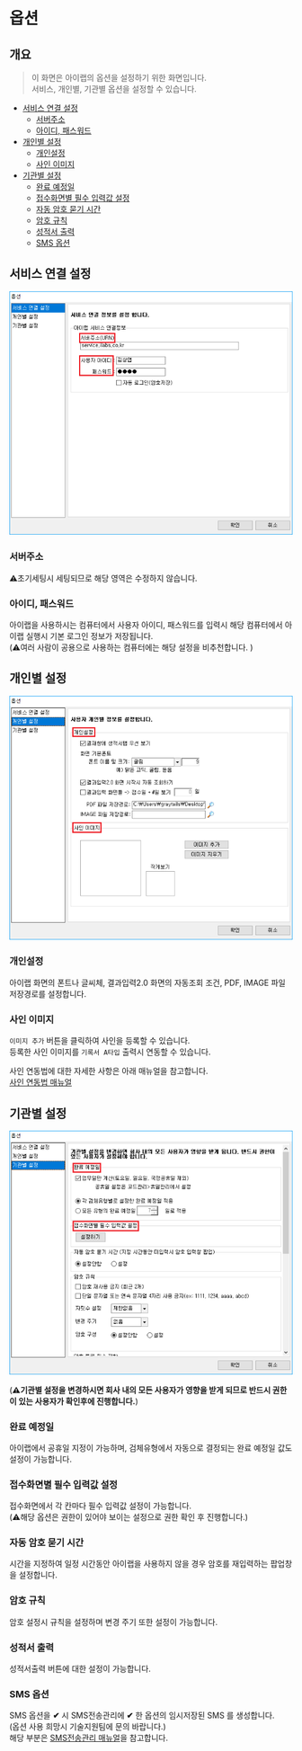 # 옵션

## 개요

> 이 화면은 아이랩의 옵션을 설정하기 위한 화면입니다.  
> 서비스, 개인별, 기관별 옵션을 설정할 수 있습니다.

* [서비스 연결 설정](undefined.md#서비스-연결-설정)
  * [서버주소](undefined.md#서버주소)
  * [아이디, 패스워드](undefined.md)
* [개인별 설정](undefined.md#개인별-설정)
  * [개인설정](undefined.md#개인설정)
  * [사인 이미지](undefined.md#사인-이미지)
* [기관별 설정](undefined.md#기관별-설정)
  * [완료 예정일](undefined.md#완료-예정일)
  * [접수화면별 필수 입력값 설정](undefined.md#접수화면별-필수-입력값-설정)
  * [자동 암호 묻기 시간](undefined.md#자동-암호-묻기-시간)
  * [암호 규칙](undefined.md#암호-규칙)
  * [성적서 출력](undefined.md#성적서-출력)
  * [SMS 옵션](undefined.md#sms-옵션)

## 서비스 연결 설정

![서비스 연결 설정 화면](../.gitbook/assets/000-_.png)



### 서버주소

⚠️초기세팅시 세팅되므로 해당 영역은 수정하지 않습니다.

### 아이디, 패스워드

아이랩을 사용하시는 컴퓨터에서 사용자 아이디, 패스워드를 입력시 해당 컴퓨터에서 아이랩 실행시 기본 로그인 정보가 저장됩니다.  
\(⚠️여러 사람이 공용으로 사용하는 컴퓨터에는 해당 설정을 비추천합니다. \)

## 개인별 설정

![](../.gitbook/assets/001-_-_.png)

### 개인설정

아이랩 화면의 폰트나 글씨체, 결과입력2.0 화면의 자동조회 조건, PDF, IMAGE 파일 저장경로를 설정합니다.

### 사인 이미지

`이미지 추가` 버튼을 클릭하여 사인을 등록할 수 있습니다.  
등록한 사인 이미지를 `기록서 A타입` 출력시 연동할 수 있습니다.

사인 연동법에 대한 자세한 사항은 아래 매뉴얼을 참고합니다.  
[사인 연동법 매뉴얼](../undefined-16/a.md)

## 기관별 설정

![](../.gitbook/assets/002-_-_.png)

\(**⚠️기관별 설정을 변경하시면 회사 내의 모든 사용자가 영향을 받게 되므로 반드시 권한이 있는 사용자가 확인후에 진행합니다.**\)

### 완료 예정일

아이랩에서 공휴일 지정이 가능하며, 검체유형에서 자동으로 결정되는 완료 예정일 값도 설정이 가능합니다.

### 접수화면별 필수 입력값 설정

접수화면에서 각 칸마다 필수 입력값 설정이 가능합니다.  
\(⚠️해당 옵션은 권한이 있어야 보이는 설정으로 권한 확인 후 진행합니다.\)

### 자동 암호 묻기 시간

시간을 지정하여 일정 시간동안 아이랩을 사용하지 않을 경우 암호를 재입력하는 팝업창을 설정합니다.

### 암호 규칙

암호 설정시 규칙을 설정하며 변경 주기 또한 설정이 가능합니다.

### 성적서 출력

성적서출력 버튼에 대한 설정이 가능합니다.

### SMS 옵션

SMS 옵션을 **✔** 시 SMS전송관리에 **✔** 한 옵션의 임시저장된 SMS 를 생성합니다.  
\(옵션 사용 희망시 기술지원팀에 문의 바랍니다.\)  
해당 부분은 [SMS전송관리 매뉴얼](../undefined-6/sms.md)을 참고합니다.

